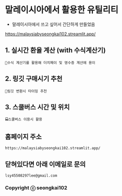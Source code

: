 # 말레이시아에서 활용한 유틸리티
- 말레이시아에서 쓰고 싶어서 간단하게 만들었음

https://malaysiabyseongkai102.streamlit.app/

## 1. 실시간 환율 계산 (with 수식계산기)
    🧮수식 계산기를 활용해 더치페이 및 영수증 계산에 용이

## 2. 링깃 구매시기 추천
    💱링깃 변환시 타이밍 추천

## 3. 스쿨버스 시간 및 위치
    🚍스쿨버스 이용시 활용

## **홈페이지 주소**
    https://malaysiabyseongkai102.streamlit.app/

## 닫혀있다면 아래 이메일로 문의
    lsy45508297lee@gmail.com

### Copyright ⓒ seongkai102
